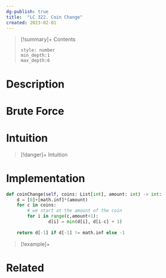 ```yaml
---
dg-publish: true
title:  "LC 322. Coin Change"
created: 2023-02-01
---
```


>[!summary]+ Contents
>```toc
>style: number
>min_depth:1
>max_depth:6
>```

# Description

# Brute Force
# Intuition

>[!danger]+ Intuition

# Implementation
```python
def coinChange(self, coins: List[int], amount: int) -> int:
	d = [0]+[math.inf]*(amount)
	for c in coins:
		# we start at the amount of the coin
		for i in range(c,amount+1):
				d[i] = min(d[i], d[i-c] + 1)
	
	return d[-1] if d[-1] != math.inf else -1   
```

>[!example]+ 


# Related
